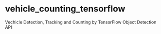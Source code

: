 # vehicle_counting_tensorflow
Vechicle Detection, Tracking and Counting by TensorFlow Object Detection API
